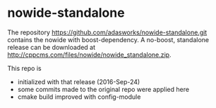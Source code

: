 nowide-standalone
=================

The repository https://github.com/adasworks/nowide-standalone.git contains the
nowide with boost-dependency. A no-boost, standalone release can be downloaded
at http://cppcms.com/files/nowide/nowide_standalone.zip.

This repo is

- initialized with that release (2016-Sep-24)
- some commits made to the original repo were applied here
- cmake build improved with config-module
